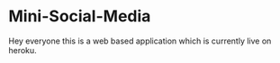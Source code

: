 # Mini-Social-Media

Hey everyone this is a web based application which is currently live on heroku.
